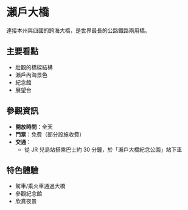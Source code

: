 # 瀨戶大橋

連接本州與四國的跨海大橋，是世界最長的公路鐵路兩用橋。

## 主要看點

- 壯觀的橋樑結構
- 瀨戶內海景色
- 紀念館
- 展望台

## 參觀資訊

- **開放時間**：全天
- **門票**：免費（部分設施收費）
- **交通**：
  - 從 JR 兒島站搭乘巴士約 30 分鐘，於「瀨戶大橋紀念公園」站下車

## 特色體驗

- 駕車/乘火車通過大橋
- 參觀紀念館
- 欣賞夜景
